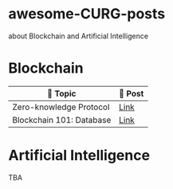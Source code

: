 # awesome-CURG-posts

about Blockchain and Artificial Intelligence

# Blockchain

| :paperclip: Topic | :book: Post |
|---|---|
|Zero-knowledge Protocol|[Link](https://medium.com/curg/zero-knowledge-에서-bulletproofs까지-part-1-ec836a2f93ea)|
|Blockchain 101: Database|[Link](https://medium.com/curg/데이터베이스-블록체인-그리고-트릴레마-be05b0c7ddc1)|

# Artificial Intelligence

TBA
